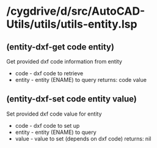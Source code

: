 # /cygdrive/d/src/AutoCAD-Utils/utils/utils-entity.lsp
## (entity-dxf-get code entity)
Get provided dxf code information from entity
* code - dxf code to retrieve
* entity - entity (ENAME) to query
returns: code value
## (entity-dxf-set code entity value)
Set provided dxf code value for entity
* code - dxf code to set up
* entity - entity (ENAME) to query
* value - value to set (depends on dxf code)
returns: nil
